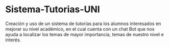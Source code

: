 # Sistema-Tutorias-UNI
Creación y uso de un sistema de tutorías para los alumnos interesados en mejorar su nivel académico, en el cual cuenta con un chat Bot que nos ayuda a localizar los temas de mayor importancia, temas de nuestro nivel e interés.
